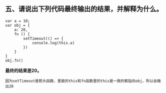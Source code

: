 ## 五、请说出下列代码最终输出的结果，并解释为什么。
```
var a = 10;
var obj = {
    a: 20,
    fn () {
        setTimeout(() => {
            console.log(this.a)
        })
    }
}
obj.fn()
```
**最终的结果是20。**

`因为setTimeout是箭头函数，里面的this和fn函数里的this是一致的都指向obj，所以会输出20`
